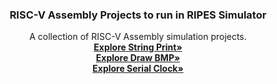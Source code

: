 <!-- Improved compatibility of back to top link: See: https://github.com/othneildrew/Best-README-Template/pull/73 --> 
<a id="readme-top"></a>

<!-- PROJECT LOGO 
<br />
<div align="center">
  <a href="https://github.com/yusufkenaroglu/Assembly-Projects">
    <img src="images/logo.png" alt="Logo" width="80" height="80">
  </a>
-->
  <h3 align="center">RISC-V Assembly Projects to run in RIPES Simulator</h3>

  <p align="center">
    A collection of RISC-V Assembly simulation projects.
    <br />
    <a href="https://github.com/yusufkenaroglu/Ripes-String-Print"><strong>Explore String Print»</strong></a>
    <br />
    <a href="https://github.com/yusufkenaroglu/Ripes-Draw-BMP"><strong>Explore Draw BMP»</strong></a>
    <br />
    <a href="https://github.com/yusufkenaroglu/Ripes-Serial-Clock"><strong>Explore Serial Clock»</strong></a>
    <br />
  </p>
</div>

